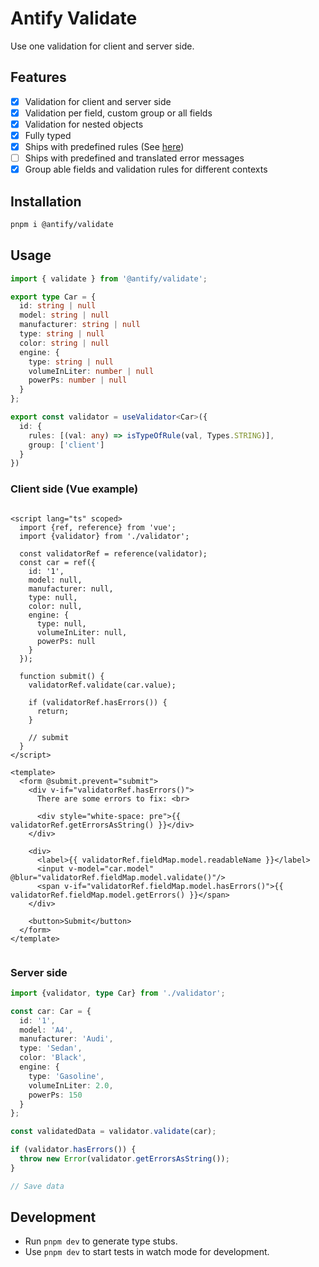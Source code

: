 # Antify Validate

Use one validation for client and server side.

## Features

- [x] Validation for client and server side
- [x] Validation per field, custom group or all fields
- [x] Validation for nested objects
- [x] Fully typed
- [x] Ships with predefined rules (See [here](https://github.com/antify/validate/tree/main/src/rules))
- [ ] Ships with predefined and translated error messages
- [x] Group able fields and validation rules for different contexts

## Installation

```bash
pnpm i @antify/validate
```

## Usage

```ts
import { validate } from '@antify/validate';

export type Car = {
  id: string | null
  model: string | null
  manufacturer: string | null
  type: string | null
  color: string | null
  engine: {
    type: string | null
    volumeInLiter: number | null
    powerPs: number | null
  }
};

export const validator = useValidator<Car>({
  id: {
    rules: [(val: any) => isTypeOfRule(val, Types.STRING)],
    group: ['client']
  }
})
```

### Client side (Vue example)

```vue

<script lang="ts" scoped>
  import {ref, reference} from 'vue';
  import {validator} from './validator';

  const validatorRef = reference(validator);
  const car = ref({
    id: '1',
    model: null,
    manufacturer: null,
    type: null,
    color: null,
    engine: {
      type: null,
      volumeInLiter: null,
      powerPs: null
    }
  });
  
  function submit() {
    validatorRef.validate(car.value);

    if (validatorRef.hasErrors()) {
      return;
    }

    // submit
  }
</script>

<template>
  <form @submit.prevent="submit">
    <div v-if="validatorRef.hasErrors()">
      There are some errors to fix: <br>
      
      <div style="white-space: pre">{{ validatorRef.getErrorsAsString() }}</div>
    </div>
    
    <div>
      <label>{{ validatorRef.fieldMap.model.readableName }}</label>
      <input v-model="car.model" @blur="validatorRef.fieldMap.model.validate()"/>
      <span v-if="validatorRef.fieldMap.model.hasErrors()">{{ validatorRef.fieldMap.model.getErrors() }}</span>
    </div>
    
    <button>Submit</button>
  </form>
</template>


```

### Server side

```ts
import {validator, type Car} from './validator';

const car: Car = {
  id: '1',
  model: 'A4',
  manufacturer: 'Audi',
  type: 'Sedan',
  color: 'Black',
  engine: {
    type: 'Gasoline',
    volumeInLiter: 2.0,
    powerPs: 150
  }
};

const validatedData = validator.validate(car);

if (validator.hasErrors()) {
  throw new Error(validator.getErrorsAsString());
}

// Save data
```

## Development

- Run `pnpm dev` to generate type stubs.
- Use `pnpm dev` to start tests in watch mode for development.
